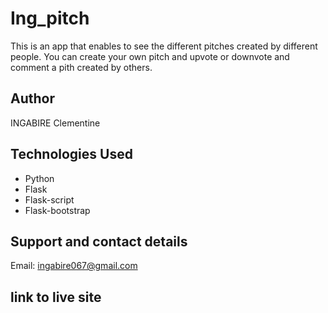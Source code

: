 # Ing_pitch
This is an app that enables to see the different pitches created by different people. You can create your own pitch and upvote or downvote and comment a pith created by others.

## Author
INGABIRE Clementine

## Technologies Used
 * Python
 * Flask
 * Flask-script
 * Flask-bootstrap
 
## Support and contact details
Email: ingabire067@gmail.com

## link to live site

